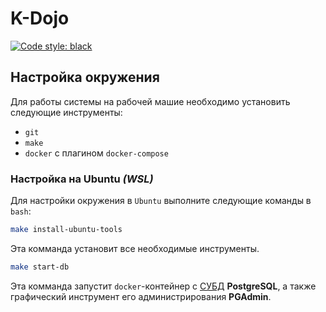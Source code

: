 # K-Dojo

[![Code style: black](https://img.shields.io/badge/code%20style-black-000000.svg?style=for-the-badge)](https://github.com/psf/black)

## Настройка окружения

Для работы системы на рабочей машие необходимо установить следующие инструменты:

- `git`
- `make`
- `docker` с плагином `docker-compose`

### Настройка на Ubuntu _(WSL)_

Для настройки окружения в `Ubuntu` выполните следующие команды в `bash`:

```bash
make install-ubuntu-tools
```

Эта комманда установит все необходимые инструменты.

```bash
make start-db
```

Эта комманда запустит `docker`-контейнер с [СУБД](https://ru.wikipedia.org/wiki/%D0%A1%D0%B8%D1%81%D1%82%D0%B5%D0%BC%D0%B0_%D1%83%D0%BF%D1%80%D0%B0%D0%B2%D0%BB%D0%B5%D0%BD%D0%B8%D1%8F_%D0%B1%D0%B0%D0%B7%D0%B0%D0%BC%D0%B8_%D0%B4%D0%B0%D0%BD%D0%BD%D1%8B%D1%85) **PostgreSQL**, а также графический инструмент его администрирования **PGAdmin**.

